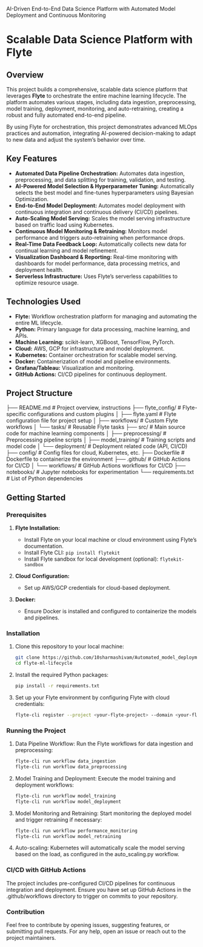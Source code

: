 AI-Driven End-to-End Data Science Platform with Automated Model Deployment and Continuous Monitoring

# Scalable Data Science Platform with Flyte

## Overview

This project builds a comprehensive, scalable data science platform that leverages **Flyte** to orchestrate the entire machine learning lifecycle. The platform automates various stages, including data ingestion, preprocessing, model training, deployment, monitoring, and auto-retraining, creating a robust and fully automated end-to-end pipeline. 

By using Flyte for orchestration, this project demonstrates advanced MLOps practices and automation, integrating AI-powered decision-making to adapt to new data and adjust the system’s behavior over time.

## Key Features

- **Automated Data Pipeline Orchestration:** Automates data ingestion, preprocessing, and data splitting for training, validation, and testing.
- **AI-Powered Model Selection & Hyperparameter Tuning:** Automatically selects the best model and fine-tunes hyperparameters using Bayesian Optimization.
- **End-to-End Model Deployment:** Automates model deployment with continuous integration and continuous delivery (CI/CD) pipelines.
- **Auto-Scaling Model Serving:** Scales the model serving infrastructure based on traffic load using Kubernetes.
- **Continuous Model Monitoring & Retraining:** Monitors model performance and triggers auto-retraining when performance drops.
- **Real-Time Data Feedback Loop:** Automatically collects new data for continual learning and model refinement.
- **Visualization Dashboard & Reporting:** Real-time monitoring with dashboards for model performance, data processing metrics, and deployment health.
- **Serverless Infrastructure:** Uses Flyte’s serverless capabilities to optimize resource usage.

## Technologies Used

- **Flyte:** Workflow orchestration platform for managing and automating the entire ML lifecycle.
- **Python:** Primary language for data processing, machine learning, and APIs.
- **Machine Learning:** scikit-learn, XGBoost, TensorFlow, PyTorch.
- **Cloud:** AWS, GCP for infrastructure and model deployment.
- **Kubernetes:** Container orchestration for scalable model serving.
- **Docker:** Containerization of model and pipeline environments.
- **Grafana/Tableau:** Visualization and monitoring.
- **GitHub Actions:** CI/CD pipelines for continuous deployment.

## Project Structure

├── README.md                  # Project overview, instructions
├── flyte_config/               # Flyte-specific configurations and custom plugins
│   ├── flyte.yaml              # Flyte configuration file for project setup
│   ├── workflows/              # Custom Flyte workflows
│   └── tasks/                  # Reusable Flyte tasks
├── src/                        # Main source code for machine learning components
│   ├── preprocessing/          # Preprocessing pipeline scripts
│   ├── model_training/         # Training scripts and model code
│   └── deployment/             # Deployment related code (API, CI/CD)
├── config/                     # Config files for cloud, Kubernetes, etc.
├── Dockerfile                  # Dockerfile to containerize the environment
├── .github/                    # GitHub Actions for CI/CD
│   └── workflows/              # GitHub Actions workflows for CI/CD
├── notebooks/                  # Jupyter notebooks for experimentation
└── requirements.txt            # List of Python dependencies

## Getting Started

### Prerequisites

1. **Flyte Installation:** 
   - Install Flyte on your local machine or cloud environment using Flyte’s documentation.
   - Install Flyte CLI: `pip install flytekit`
   - Install Flyte sandbox for local development (optional): `flytekit-sandbox`

2. **Cloud Configuration:**
   - Set up AWS/GCP credentials for cloud-based deployment.

3. **Docker:** 
   - Ensure Docker is installed and configured to containerize the models and pipelines.

### Installation

1. Clone this repository to your local machine:

   ```bash
   git clone https://github.com/10sharmashivam/Automated_model_deployment_flyte.git
   cd flyte-ml-lifecycle

2. Install the required Python packages:

    ```bash
    pip install -r requirements.txt

3.	Set up your Flyte environment by configuring Flyte with cloud credentials:

    ```bash
    flyte-cli register --project <your-flyte-project> --domain <your-flyte-domain>

### Running the Project

1.	Data Pipeline Workflow:
Run the Flyte workflows for data ingestion and preprocessing:

    ```bash
    flyte-cli run workflow data_ingestion
    flyte-cli run workflow data_preprocessing
    ```

2.	Model Training and Deployment:
Execute the model training and deployment workflows:

    ```bash
    flyte-cli run workflow model_training
    flyte-cli run workflow model_deployment
    
3.	Model Monitoring and Retraining:
Start monitoring the deployed model and trigger retraining if necessary:

    ```bash
    flyte-cli run workflow performance_monitoring
    flyte-cli run workflow model_retraining

4.	Auto-scaling:
Kubernetes will automatically scale the model serving based on the load, as configured in the auto_scaling.py workflow.

### CI/CD with GitHub Actions

The project includes pre-configured CI/CD pipelines for continuous integration and deployment. Ensure you have set up GitHub Actions in the .github/workflows directory to trigger on commits to your repository.

### Contribution

Feel free to contribute by opening issues, suggesting features, or submitting pull requests. For any help, open an issue or reach out to the project maintainers.    
